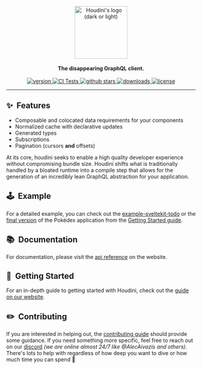<div align="center">
  <picture>
    <source media="(prefers-color-scheme: dark)" srcset=".github/assets/logo_l.svg">
    <img height="140" alt="Houdini's logo (dark or light)" src=".github/assets/logo_d.svg">
  </picture>

  <br />
  <br />

  <strong>
    The disappearing GraphQL client.
  </strong>
  <br />
  <br />
  <a href="https://npmjs.org/package/houdini">
    <img src="https://img.shields.io/npm/v/houdini.svg" alt="version" />
  </a>
  <a href="https://github.com/HoudiniGraphql/houdini/actions">
    <img src="https://github.com/HoudiniGraphql/houdini/actions/workflows/tests.yml/badge.svg" alt="CI Tests" />
  </a>
  <a href="https://github.com/HoudiniGraphql/houdini">
    <img src="https://img.shields.io/github/stars/HoudiniGraphql/houdini.svg?label=stars" alt="github stars" />
  </a>
  <a href="https://npmjs.org/package/houdini">
    <img src="https://img.shields.io/npm/dm/houdini.svg" alt="downloads" />
  </a>
  <a href="https://github.com/HoudiniGraphql/houdini/blob/main/LICENSE">
    <img src="https://img.shields.io/github/license/HoudiniGraphql/houdini.svg?maxAge=2592000" alt="license" />
  </a>
</div>

----

## ✨&nbsp;&nbsp;Features

-   Composable and colocated data requirements for your components
-   Normalized cache with declarative updates
-   Generated types
-   Subscriptions
-   Pagination (cursors **and** offsets)

At its core, houdini seeks to enable a high quality developer experience
without compromising bundle size. Houdini shifts what is
traditionally handled by a bloated runtime into a compile step that allows
for the generation of an incredibly lean GraphQL abstraction for your application.

## 🕹&nbsp;&nbsp;Example

For a detailed example, you can check out the [example-sveltekit-todo](https://github.com/HoudiniGraphql/example-sveltekit-todo) or the [final version](https://github.com/HoudiniGraphql/intro/tree/final) of the 
Pokédex application from the [Getting Started guide](https://www.houdinigraphql.com/intro). 

## 📚&nbsp;&nbsp;Documentation

For documentation, please visit the [api reference](https://www.houdinigraphql.com/api) on the website.

## 🚀&nbsp;&nbsp;Getting Started

For an in-depth guide to getting started with Houdini, check out the [guide on our website](https://www.houdinigraphql.com/intro).

## ✏️&nbsp;&nbsp;Contributing

If you are interested in helping out, the [contributing guide](https://www.houdinigraphql.com/guides/contributing) should provide some guidance. If you need something more specific, feel free to reach out on our [discord](https://discord.gg/Gd8vfvxpsD) _(we are online almost 24/7 like @AlecAivazis and others)_. There's lots to help with regardless of how deep you want to dive or how much time you can spend 🙂
